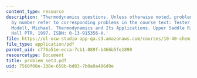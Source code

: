 ```yaml
---
content_type: resource
description: 'Thermodynamics questions. Unless otherwise noted, problems assigned
  by number refer to corresponding problems in the course text: Tester, J. W., and
  Modell, Michael. Thermodynamics and Its Applications. Upper Saddle River, NJ: Prentice
  Hall PTR, 1997. ISBN: 0-13-915356-X.'
file: https://ol-ocw-studio-app-qa.s3.amazonaws.com/courses/10-40-chemical-engineering-thermodynamics-fall-2003/7560f08e108e658bbd837b0a0a486d9e_problem_set3.pdf
file_type: application/pdf
parent_uid: c776a51e-ecca-7cb1-889f-b466b5fe1890
resourcetype: Document
title: problem_set3.pdf
uid: 7560f08e-108e-658b-bd83-7b0a0a486d9e
---
```

